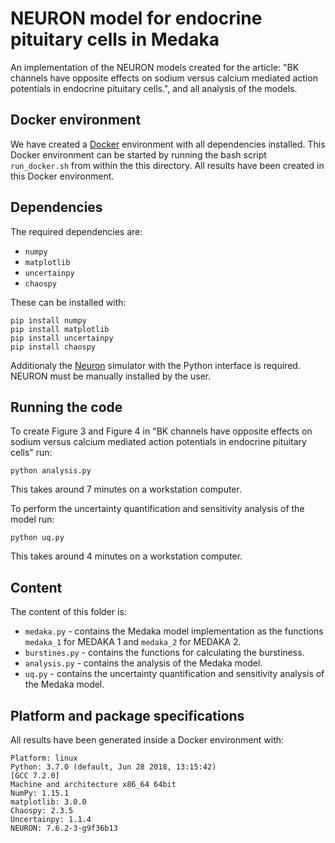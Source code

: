 # NEURON model for endocrine pituitary cells in Medaka

An implementation of the NEURON models created for the article:
"BK channels have opposite effects on sodium versus calcium mediated action potentials in endocrine pituitary cells.",
and all analysis of the models.


## Docker environment

We have created a [Docker](https://www.docker.com/) environment
with all dependencies installed.
This Docker environment can be started by running the bash script
`run_docker.sh` from within the this directory.
All results have been created in this Docker environment.


## Dependencies

The required dependencies are:

* `numpy`
* `matplotlib`
* `uncertainpy`
* `chaospy`

These can be installed with:

```
pip install numpy
pip install matplotlib
pip install uncertainpy
pip install chaospy
```

Additionaly the [Neuron](https://www.neuron.yale.edu/neuron/download) simulator
with the Python interface is required. NEURON must be manually installed
by the user.

## Running the code

To create Figure 3 and Figure 4 in
"BK channels have opposite effects on sodium versus calcium mediated action potentials in endocrine pituitary cells"
run:

```
python analysis.py
```

This takes around 7 minutes on a workstation computer.

To perform the uncertainty quantification and sensitivity analysis of the model
run:

```
python uq.py
```

This takes around 4 minutes on a workstation computer.


## Content

The content of this folder is:

* `medaka.py` - contains the Medaka model implementation as the functions `medaka_1` for MEDAKA 1 and `medaka_2` for MEDAKA 2.
* `burstines.py` - contains the functions for calculating the burstiness.
* `analysis.py` - contains the analysis of the Medaka model.
* `uq.py` - contains the uncertainty quantification and sensitivity analysis of the Medaka model.


## Platform and package specifications

All results have been generated inside a Docker environment with:

```
Platform: linux
Python: 3.7.0 (default, Jun 28 2018, 13:15:42)
[GCC 7.2.0]
Machine and architecture x86_64 64bit
NumPy: 1.15.1
matplotlib: 3.0.0
Chaospy: 2.3.5
Uncertainpy: 1.1.4
NEURON: 7.6.2-3-g9f36b13
```